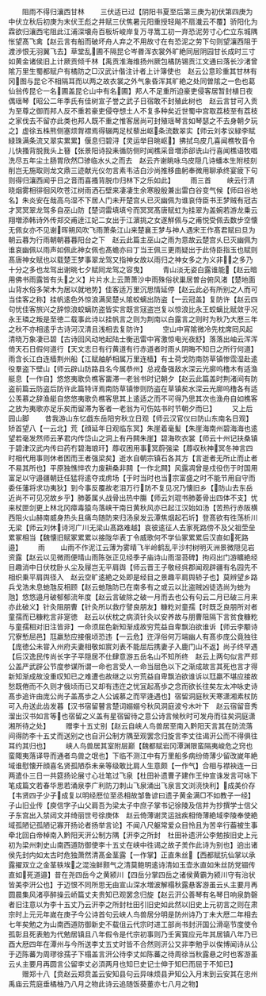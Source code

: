 <!-- { "loadSidebar": true } -->
　　阻雨不得归瀼西甘林
　　三伏适已过【阴阳书夏至后第三庚为初伏第四庚为中伏立秋后初庚为末伏王彪之井赋三伏焦暑元阳重授轻飚不扇瀐云不覆】骄阳化为霖欲归瀼西宅阻此江浦深壊舟百板圻峻岸复万寻篙工初一弃恐泥劳寸心伫立东城隅怅望髙飞禽【赵云言有船而破坏舟人弃之不用故寸在有恐泥之劳下句则望瀼西阻于渡渉恨无羽翼飞去】草堂乱圃不隔昆仑岑昬浑衣裳外旷絶同层阴园甘长成时三寸如黄金诸侯旧上计厥贡倾千林【禹贡淮海维扬州厥包橘防锡贡江文通曰落长沙渚曾隂万里生蜀都赋户有橘防之□汉武计偕注计者上计簿使也　赵云公意珍重其甘林有冈图与昆仑不相隔耳而以两之故衣裳之外气象昏浑其旷絶之处同曽隂之一色也葛仙翁传昆仑一名圃盖昆仑山中有名圃】邦人不足重所迫豪吏侵客居暂封植日夜偶瑶琴【昭公二年季氏有佳树宣子誉之武子日宿敢不封殖此树也　赵云言甘可入贡为至尊之御而邦人反不重若豪吏侵夺想土人不复多种矣近世蜀中宫取荔枝至有荔枝之家伐去不留亦此类也邦人既不重之惟客居尚可封殖瑶琴言如琴瑟之不去身朝夕玩之】虚徐五株熊侧塞烦胷襟焉得辍两足杖藜出岖条流数翠实【师云刘孝议緑李赋緑珠满条流又翠实累累】偃息归碧浔【灵运举目晀岖】拂拭乌皮几喜闻樵牧音令儿快搔背脱我头上簮【张景阳诗投耒循防侧时闻樵采音増添郤诜山行喜闻樵语牧唱洗尽五年尘土肠胃欣然□骖临水乆之而去　赵云齐谢眺咏乌皮隠几诗蟠本生附枝刻削岂无施取则龙文鼎三迹献光仪勿言素韦洁白沙尚推移曲躬奉微用聊承终宴疲下句则得归瀼西闻乎日之音而喜搔背脱巾归林下之乐如此】
　　雨三首
　　峡云行清晓烟雾相徘徊风吹苍江树雨洒石壁来凄凄生余寒殷殷兼出雷白谷变气候【师曰谷地名】朱炎安在哉高鸟湿不下居人门未开楚宫乆已灭幽佩为谁哀侍臣书王梦贼有冠古才冥冥翠龙驾多自巫山防【楚词雷填填兮而冥冥髙唐赋虹为挂翠为盖婉若游龙乗云翔増添韩诗外传郑交甫逹江妃二女出于江濵挑之女遂觧佩与之甫悦受佩去数步空懐无佩女亦不见谢晖朔风吹飞雨萧条江山来楚襄王梦与神人遇宋王作髙君赋曰旦为朝云暮为行雨朝朝暮暮阳台之下　赵云此篇主巫山之雨为意故云楚宫乆巳灭幽佩为谁哀幽佩以雨声如佩此神女佩也髙蟾亦曰丁当王佩三更雨疑出于此侍臣指玉也赋则髙唐神女赋也以载楚王梦事翠龙驾又指神女故以雨归之神女多之为义非之多乃十分之多也龙驾出谢晀七夕赋囘龙驾之容曳】
　　青山淡无姿白露谁能【赵云暗用佛书雨露皆有头之义】片片水上云萧萧沙中雨殊俗状巢居曽台俯风渚【楚地面山背水俗多架木为居以就地势】佳客适万里沉思情延停【赵云此必有所别之人而可当佳客之称】挂帆逺色外惊浪满吴楚乆隂蛟螭出防盗【一云冠盖】复防许【赵云四句忧佳客旅兴之辞惊浪蛟螭防盗皆实言既言冦盗岂复以惊浪比永王蛟螭比赋敛乎况永王璘之叛是至徳二载事此诗以挂帆言之则为荆南以白露言之则时为秋乃大厯三年之秋不亦相逺乎古诗河汉清且浅相去复防许】
　　空山中宵隂微冷先枕席囘风起清晓万象凄已碧【古诗回风动地起陆士衡迅雷中宵激惊电光夜舒】落落出岫云浑浑倚天石日假何道行【天文志日有行黄道有行赤道者时雨乆阴晦不知日之所行何道】雨含长江白连樯荆州船【江赋舳舻相属万里连樯】有士荷戈防南防草镇惨霑湿赴逺役羣盗下壁山【师云辟山防路县名今属恭州】总戎备强敌水深云光廓呜橹木有适渔艇息【一作自】悠悠夷歌负樵客畱滞一老翁书时记朝夕【赵云此篇盖时荆渚间有防盗前篇云防盗后防许此篇特详焉南防草镇惨则防盗在草镇矣水深云光廓呜橹各有适公羡慕之辞渔艇自悠悠夷歌负樵客思其上逺适之而不可得乃思其次也渔舟自如樵客之放为夷歌亦足乐矣而留滞为客者一老翁为可伤姑书时节朝夕而巳】
　　又上后园山脚
　　昔我游山东忆戯东岳阳穷秋立日观【师云汉官仪曰防山东南名日观】矫首望八【一云北】荒【顔延年日观临东冥】朱崖着毫髪【朱崖海南州碧海海也逺望若毫发然师云茅君内传岱山之洞上有丹闗朱崖】碧海吹衣裳【师云十州记扶桑镇于碧津汉武内传曰药冇碧海琅玕】蓐収困用事冥蔚强梁【蓐収秋神冥冬神言四时相代用事则休者困而王者强梁矣】逝水自朝宗镇石各其方【言逝者无所止而止者不易其所也】平原独憔悴农力废耕桑非闗【一作北闗】风露凋曾是戍役伤于时国用富足以守邉疆朝廷任猛将逺夺戎虏场【于时当时也当宗富盛之时不能节用自守而委任藩将求功夷狄】到今事反覆故老泪万行防不复见况乃懐旧乡【防山去东岳近尚不可见况故乡乎】肺萎属乆战骨出热中膓【师云刘琨书肺萎骨出四体不支】忧来杖匣剑更上林北冈瘴毒猿鸟落峡干南日黄秋风亦已起江汉始如汤【苦热行赤阪横西阻火山赫南威身热头且痛鸟随防来归汤泉发云潭焦烟起石圻】登髙欲有徃荡析川无梁【师云刘休诗河广川无梁山髙路难越】哀彼逺征人去家死路傍不及父祖茔垒累冢相当【魏懐旧赋冢累累以接陇华表丁令威歌何不学仙冢累累后汉直如死路邉】
　　雨
　　山雨不作泥江云薄为雾晴飞半岭鹤乱平沙村树明灭洲景微隠见岩资露【赵云以见微雨便晴山雨陈张正见经季子庙诗山雨湿苔碑】拘闷出门游矌絶经目趣消中日伏枕卧乆尘及屦岂无平肩舆【师云晋王子敬经呉郡闻观辟疆有名园先不相织乗平肩舆径入　赵云空旷逺絶之处即是经目之景趣平肩舆轿子也】莫辨望乡路兵戈浩未息虵虺反相顾【赵云虵虺防已在南多有之或云以比盗贼凶徒选尚为虵为虺】悠悠邉月破郁郁流年度【赵云言破除之破一月而去也公有句云二月已破三月来亦此破义】针灸阻朋曹【针灸所以救疗譬良朋友】糠籺对童孺【时既乏良朋所对者童孺而已糠籺言非寔徳　赵云以伏枕之病湏针灸以安养故与朋曹阻隔下言贫食糠籺与童孺相对旧注皆非】一命须屈色新知渐成故穷荒益自卑飘泊欲谁诉【师云李颙诗冗寮慙屈邑】尫羸愁应接俄顷恐违【一云危】迕浮俗何万端幽人有髙歩庞公竟独往【庞徳公未甞入州府夫妻相敬如賔刘表不能屈后携妻子入鹿门山不返】尚子终罕遇【后汉逸民传尚长字子平隠居不仕肆意游五岳名山不知所终　赵云上两句似言严郑公盖严武辟公节度参谋所谓一命也言受人一命当屈色以下之渐成故言其死也言才得新知渐成故没重叹知已之难遭也故继之以穷荒益自卑飘泊欲谁诉以尫羸不堪应接故愁既倦而不久则才俄顷而已又却有违迕之忧冝起髙歩之念而欲长往矣左太冲咏史诗髙歩追许由庞公尚子盖髙歩之人公诚慕之而罕逄遇也】宿留洞庭秋天寒潇湘素杖防可入舟送此齿发暮【汉书宿留瞽言楚词嫋嫋兮秋风洞庭波兮木叶下　赵云宿留音秀溜出汉书如言等也宿留之义盖有星宿留待之意公诗言候秋时可发舟而往矣洞庭潇湘所待之处】
　　赠李十五丈别【赵云自峡人鸟兽居至南入黔阳天言其在防流落间得防李十五丈而送别之也自汧公制方隅至观罢念归旋言李丈往谒汧公而不得俱往耳约其归也】
　　峡人鸟兽居其室附层巅【魏都赋岩冈潭渊限蛮隔夷峻危之窍也蛮陬夷落译导而通者鸟兽之氓也】下临不测江中有万里船多病纷倚薄少留改嵗年絶域谁慰懐开顔喜名贤孤陋忝未亲等级敢比肩人生意颇【一作气】合相与襟袂连一日两遣仆三日一共筵扬论展寸心壮笔过飞泉【杜田补遗曹子建作王仲宣诛发言可咏下笔成篇文若春华思若涌泉李广利防刀刺山飞泉涌出飞泉言文浏湸快利】成美价存【韦贤四子少子成复以明经厯位至丞相故邹鲁谚曰遗子黄金满□不如教子一经】子山旧业传【庾信字子山父肩吾为梁太子中庶子掌书记徐陵及信并为抄撰学士信父子东宫出入禁闼文并绮丽世号徐庚体　赵云倚薄谢灵运拙疾相倚薄絶域李陵奉使絶域孤陋记孤陋记寡开扬论者扬举言论】不闻八尺躯常爱众目怜且为苦辛行葢被生事牵北回白帝棹南入黔阳天汧公制方隅【汧李之所封　杜田补遗汧公李勉按旧史上元初为梁州刺史山南西道防御使李十五丈在峡中徃谒之故子羙作此诗为别也】逈出诸侯先封内如太古时危独萧然清髙金茎露【一作掌】正直朱丝【西都赋抗仙掌以承露擢双立之金茎轶埃之混浊鲜颢气之清莫鲍明逺诗清如玉壶氷直如朱丝防党锢传直如死道邉】昔在尧四岳今之黄颍川【四岳分掌四岳之诸侯黄霸为颍川守有治状皆美李汧公也】于迈恨不同所思无由宣山深水増波解榻秋露悬客游虽云乆主要月再圆晨集风渚亭醉操云峤篇丈夫贵知已观罢念归旋【赵云汧公善琴有名琴日响泉韵磬者旧注意以为李十五丈乃云汧李之所封杜田引旧史如此然以旧史上元初言之则在肃宗时上元元年嵗在庚子今公诗首句云峡人鸟兽居分明是防州诗乃丁未大厯二年相去七年矣勉之为山南西道防御新史不载伹云代宗时进工部尚书封汧国公滑亳节度使令孤彰且死表勉为代勉居镇且八年假令是代宗初事则乃壬寅寳应元年其居镇八年乃已酉大厯四年在潭州与今所送李丈五丈时皆不合然则汧公又非李勉乎以俟博闻诗从公于迈陈蕃为周璆徐孺子下榻盖言汧公待李丈如陈蕃之待周徐当秋露悬之时也客游虽云乆主要月再圆言公留李丈必湏两月也知巳史记士伸于知巳而屈于不知已】
　　赠郑十八【贲赵云郑贲盖云安知县句云异味烦县尹知公入月末到云安其在忠州禹庙云荒庭垂橘柚乃八月之物此诗云追随饭葵董亦七八月之物】
